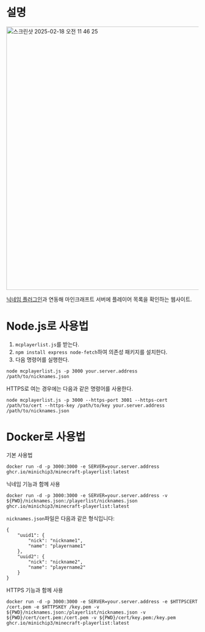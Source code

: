 # 설명
<img width="690" alt="스크린샷 2025-02-18 오전 11 46 25" src="https://github.com/user-attachments/assets/a95d816a-e3b6-4781-85c9-e001ef76002f" />

[닉네임 플러그인](https://github.com/minichip3/minecraft-nickname)과 연동해 마인크래프트 서버에 플레이어 목록을 확인하는 웹사이트.

# Node.js로 사용법
1. `mcplayerlist.js`를 받는다.
2. `npm install express node-fetch`하여 의존성 패키지를 설치한다.
3. 다음 명령어를 실행한다.
```
node mcplayerlist.js -p 3000 your.server.address /path/to/nicknames.json
```
HTTPS로 여는 경우에는 다음과 같은 명령어를 사용한다.
```
node mcplayerlist.js -p 3000 --https-port 3001 --https-cert /path/to/cert --https-key /path/to/key your.server.address /path/to/nicknames.json
```

# Docker로 사용법
기본 사용법
```
docker run -d -p 3000:3000 -e SERVER=your.server.address ghcr.io/minichip3/minecraft-playerlist:latest
```

닉네임 기능과 함께 사용
```
docker run -d -p 3000:3000 -e SERVER=your.server.address -v ${PWD}/nicknames.json:/playerlist/nicknames.json ghcr.io/minichip3/minecraft-playerlist:latest
```
`nicknames.json`파일은 다음과 같은 형식입니다:
```
{
    "uuid1": {
        "nick": "nickname1",
        "name": "playername1"
    },
    "uuid2": {
        "nick": "nickname2",
        "name": "playername2"
    }
}
```

HTTPS 기능과 함께 사용
```
docker run -d -p 3000:3000 -e SERVER=your.server.address -e $HTTPSCERT /cert.pem -e $HTTPSKEY /key.pem -v ${PWD}/nicknames.json:/playerlist/nicknames.json -v ${PWD}/cert/cert.pem:/cert.pem -v ${PWD}/cert/key.pem:/key.pem ghcr.io/minichip3/minecraft-playerlist:latest
```
